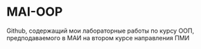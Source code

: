# MAI-OOP

Github, содержащий мои лабораторные работы по курсу ООП, предподаваемого в МАИ на втором курсе направления ПМИ
